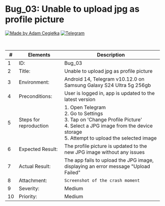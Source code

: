 # Bug_03: Unable to upload jpg as profile picture

[![Made by Adam Cegiełka](https://img.shields.io/badge/made%20by%20-Adam%20Cegielka-blue.svg?style=flat-square)](https://adamcegielka.pl)
[![Telegram](https://img.shields.io/badge/Testing%20App-Telegram-24A1DE.svg?logo=telegram)](https://web.telegram.org)

<br>

| # | Elements | Description |
| --- | --- | --- |
| 1 | ID: | Bug_03|
| 2 | Title: | Unable to upload jpg as profile picture |
| 3 | Environment: | Android 14, Telegram v10.12.0 on Samsung Galaxy S24 Ultra 5g 256gb |
| 4 | Preconditions: | User is logged in, app is updated to the latest version |
| 5 | Steps for reproduction | 1. Open Telegram<br>2. Go to Settings<br>3. Tap on 'Change Profile Picture'<br>4. Select a JPG image from the device storage<br>5. Attempt to upload the selected image |
| 6 | Expected Result: | The profile picture is updated to the new JPG image without any issues |
| 7 | Actual Result: | The app fails to upload the JPG image, displaying an error message "Upload Failed" |
| 8 | Attachment: | `Screenshot of the crash moment` |
| 9 | Severity: | Medium |
| 10 | Priority: | Medium |
